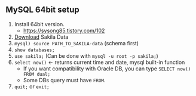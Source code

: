 ## MySQL 64bit setup
1. Install 64bit version.
   * https://sysong85.tistory.com/102
1. [Download](https://dev.mysql.com/doc/index-other.html) Sakila Data
2. `mysql) source PATH_TO_SAKILA-data` (schema first)
3. `show databases;`
4. `use sakila;` (Can be done with `mysql -u root -p sakila;`)
5. `select now()` <- returns current time and date, mysql built-in function
   * If you want compatibility with Oracle DB, you can type `SELECT now() FROM dual;`
   * Some DBs query must have `FROM`.
6. `quit;` or `exit;`